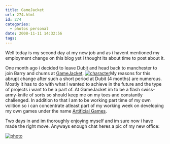 ```yaml
---
title: GameJacket
url: 274.html
id: 274
categories:
  - photos personal
date: 2008-11-11 14:32:56
tags:
---
```


Well today is my second day at my new job and as i havent mentioned my employment change on this blog yet i thought its about time to post about it.<!-- more -->

One month ago i decided to leave Dubit and head back to manchester to join Barry and chums at [GameJacket](https://www.gamejacket.com/). [![](https://mikecann.co.uk/wp-content/uploads/2008/11/character.gif "character")](https://mikecann.co.uk/wp-content/uploads/2008/11/character.gif)My reasons for this abrupt change after such a short period at Dubit (4 months) are numerous. Mostly it has to do with what I wanted to achieve in the future and the type of projects i want to be a part of. At GameJacket im to be a flash swiss-army-knife of sorts so should keep me on my toes and constantly challenged. In addition to that I am to be working part time of my own volition so i can concentrate atleast part of my working week on developing my own games under the name [Artificial Games](https://www.artificialgames.co.uk).

Two days in and im thoroughly enjoying myself and im sure now i have made the right move. Anyways enough chat heres a pic of my new office:

[![](https://mikecann.co.uk/wp-content/uploads/2008/11/photo.jpg "photo")](https://mikecann.co.uk/wp-content/uploads/2008/11/photo.jpg)